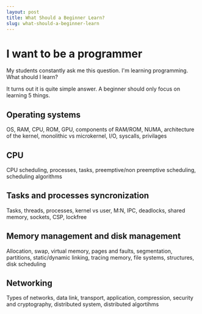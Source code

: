 ```yaml
---
layout: post
title: What Should a Beginner Learn?
slug: what-should-a-beginner-learn
---
```


# I want to be a programmer

My students constantly ask me this question. I'm learning programming. What should I learn?

It turns out it is quite simple answer. A beginner should only focus on learning 5 things. 

## Operating systems

OS, RAM, CPU, ROM, GPU, components of RAM/ROM, NUMA, architecture of the kernel, monolithic vs microkernel, I/O, syscalls, privilages 

## CPU

CPU scheduling, processes, tasks, preemptive/non preemptive scheduling, scheduling algorithms

## Tasks and processes syncronization

Tasks, threads, processes, kernel vs user, M:N, IPC, deadlocks, shared memory, sockets, CSP, lockfree 

## Memory management and disk management

Allocation, swap, virtual memory, pages and faults, segmentation, partitions, static/dynamic linking, tracing memory, file systems, structures, disk scheduling

## Networking

Types of networks, data link, transport, application, compression, security and cryptography, distributed system, distributed algortihms